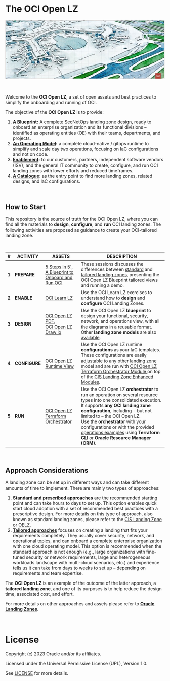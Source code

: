 # **The OCI Open LZ**

<img src="images/oci_open_lz.jpg" width="1200" height="value">

&nbsp; 

Welcome to the **OCI Open LZ**, a set of open assets and best practices to simplify the onboarding and running of OCI. 

The objective of the **OCI Open LZ** is to provide:
1. **[A Blueprint](/design/readme.md):** A complete SecNetOps landing zone design, ready to onboard an enterprise organization and its functional divisions &ndash; identified as operating entities (OE) with their teams, departments, and projects.
2. **[An Operating Model](/examples/oci-open-lz/readme.md):** a complete cloud-native / gitops runtime to simplify and scale day two operations, focusing on IaC configurations and not on code.
3. **[Enablement](/examples/oci-learn-lz/readme.md):** to our customers, partners, independent software vendors (ISV), and the general IT community to create, configure, and run OCI landing zones with lower efforts and reduced timeframes.
4. **[A Catalogue](/examples/readme.md)**: as the entry point to find more landing zones, related designs, and IaC configurations.
   

&nbsp; 

## How to Start

This repository is the source of truth for the OCI Open LZ, where you can find all the materials to **design**, **configure**, and **run**  OCI landing zones. The following activities are proposed as guidance to create your OCI-tailored landing zone.

&nbsp; 


| # | ACTIVITY | ASSETS| DESCRIPTION   | 
|---|---|---|---|
| **1**| **PREPARE** | [5 Steps in 5'](https://www.youtube.com/watch?v=JWKRHfO4LnY&ab_channel=OracleLearning),</br>[A Blueprint to Onboard and Run OCI ](https://www.youtube.com/watch?v=xbKIxSERIxY) | These sessions discusses the differences between [standard](https://github.com/oracle-devrel/technology-engineering/blob/main/landing-zones/standard_landing_zones/standard_landing_zones.md) and [tailored landing zones](https://github.com/oracle-devrel/technology-engineering/blob/main/landing-zones/tailored_landing_zones/tailored_landing_zones.md), presenting the OCI Open LZ Blueprint tailored views and running a demo.
| **2** | **ENABLE** | [OCI Learn LZ](/examples/oci-learn-lz/readme.md)| Use the OCI Learn LZ exercises to understand how to **design** and **configure** OCI Landing Zones. |
| **3** | **DESIGN** | [OCI Open LZ PDF](/design/OCI_Open_LZ.pdf),</br>[ OCI Open LZ Draw.io ](/design/OCI_Open_LZ.drawio)   | Use the OCI Open LZ **blueprint** to design your functional, security, network, and operations view, with all the diagrams in a reusable format. Other **landing zone models** are also [available](/design/models/readme.md). |   
| **4** | **CONFIGURE** | [OCI Open LZ Runtime View](/examples/oci-open-lz/readme.md) | Use the  OCI Open LZ runtime  **configurations** as your IaC templates. These configurations are easily adjustable to any other landing zone model and are run with [OCI Open LZ Terraform Orchestrator Module ](orchestrator/readme.md) on top of the [CIS  Landing Zone Enhanced Modules](https://www.ateam-oracle.com/post/cis-landing-zone-enhanced-modules). |                
| **5** | **RUN** | [OCI Open LZ Terraform Orchestrator ](/orchestrator/readme.md) | Use the OCI Open LZ **orchestrator** to run an operation on several resource types into one consolidated execution. It supports **any OCI landing zone configuration**, including - but not limited to &ndash; the OCI Open LZ. </br>Use the **orchestrator** with your configurations or with the provided [operations examples](/examples/oci-open-lz/readme.md) using **Terraform CLI** or **Oracle Resource Manager (ORM)**.|


&nbsp; 

## Approach Considerations
A landing zone can be set up in different ways and can take different amounts of time to implement. There are mainly two types of approaches:
1.	[**Standard and prescribed approaches**](https://github.com/oracle-devrel/technology-engineering/blob/main/landing-zones/standard_landing_zones/standard_landing_zones.md) are the recommended starting point and can take hours to days to set up. This option enables quick start cloud adoption with a set of recommended best practices with a prescriptive design. For more details on this type of approach, also known as standard landing zones, please refer to the [CIS Landing Zone](https://github.com/oracle-quickstart/oci-cis-landingzone-quickstart) or [OELZ](https://github.com/oracle-quickstart/oci-landing-zones).
2.	[**Tailored approaches**](https://github.com/oracle-devrel/technology-engineering/blob/main/landing-zones/tailored_landing_zones/tailored_landing_zones.md) focuses on creating a landing that fits your requirements completely. They usually cover security, network, and operational topics, and can onboard a complete enterprise organization with one cloud operating model. This option is recommended when the standard approach is not enough (e.g., large organizations with fine-tuned security or network requirements, large and heterogeneous workloads landscape with multi-cloud scenarios, etc.) and experience tells us it can take from days to weeks to set up &ndash; depending on requirements and team expertise.
      
The **OCI Open LZ** is an example of the outcome of the latter approach, a **tailored landing zone**, and one of its purposes is to help reduce the design time, associated cost, and effort. 

For more details on other approaches and assets please refer to **[Oracle Landing Zones](https://github.com/oracle-devrel/technology-engineering/blob/main/landing-zones/README.md)**.

&nbsp; 

# License

Copyright (c) 2023 Oracle and/or its affiliates.

Licensed under the Universal Permissive License (UPL), Version 1.0.

See [LICENSE](LICENSE) for more details.
